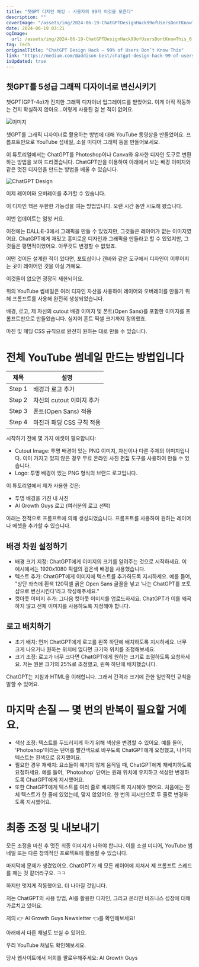 ```yaml
---
title: "챗GPT 디자인 해킹 - 사용자의 99가 이것을 모른다"
description: ""
coverImage: "/assets/img/2024-06-19-ChatGPTDesignHack99ofUsersDontKnowThis_0.png"
date: 2024-06-19 03:21
ogImage: 
  url: /assets/img/2024-06-19-ChatGPTDesignHack99ofUsersDontKnowThis_0.png
tag: Tech
originalTitle: "ChatGPT Design Hack — 99% of Users Don’t Know This"
link: "https://medium.com/@addison-best/chatgpt-design-hack-99-of-users-dont-know-this-313626f58696"
isUpdated: true
---
```






## 챗GPT를 5성급 그래픽 디자이너로 변신시키기

챗GPT(GPT-4o)가 진지한 그래픽 디자이너 업그레이드를 받았어요. 이게 아직 작동하는 건지 확실하지 않아요...이렇게 사용된 걸 본 적이 없어요.

![이미지](/assets/img/2024-06-19-ChatGPTDesignHack99ofUsersDontKnowThis_0.png)

챗GPT를 그래픽 디자이너로 활용하는 방법에 대해 YouTube 동영상을 만들었어요. 프롬프트만으로 YouTube 섬네일, 소셜 미디어 그래픽 등을 만들어보세요.

<div class="content-ad"></div>

이 튜토리얼에서는 ChatGPT를 Photoshop이나 Canva와 유사한 디자인 도구로 변환하는 방법을 보여 드리겠습니다. ChatGPT만을 이용하여 아래에서 보는 배경 이미지와 같은 멋진 디자인을 만드는 방법을 배울 수 있습니다.

![ChatGPT Design](/assets/img/2024-06-19-ChatGPTDesignHack99ofUsersDontKnowThis_1.png)

이제 레이어와 오버레이를 추가할 수 있습니다.

이 디자인 핵은 무한한 가능성을 여는 방법입니다. 오랜 시간 동안 시도해 왔습니다.

<div class="content-ad"></div>

이번 업데이트는 엄청 커요.

이전에는 DALL·E-3에서 그래픽을 만들 수 있었지만, 그것들은 레이어가 없는 이미지였어요. ChatGPT에게 재밌고 흥미로운 디자인과 그래픽을 만들라고 할 수 있었지만, 그것들은 평면적이었어요. 아무것도 변경할 수 없었죠.

어떤 것이든 설계한 적이 있다면, 포토샵이나 캔바와 같은 도구에서 디자인이 이루어지는 곳이 레이어인 것을 아실 거예요.

이것들이 없으면 굉장히 제한되어요.

<div class="content-ad"></div>

위의 YouTube 썸네일은 여러 디자인 자산을 사용하여 레이어와 오버레이를 만들기 위해 프롬프트를 사용해 완전히 생성되었습니다.

배경, 로고, 제 자신의 cutout 배경 이미지 및 폰트(Open Sans)를 포함한 이미지를 프롬프트만으로 만들었습니다. 심지어 폰트 픽셀 크기까지 정의했죠.

마진 및 패딩 CSS 규칙으로 완전히 원하는 대로 만들 수 있습니다.

# 전체 YouTube 썸네일 만드는 방법입니다

제목 | 설명
----|----
Step 1 | 배경과 로고 추가
Step 2 | 자신의 cutout 이미지 추가
Step 3 | 폰트(Open Sans) 적용
Step 4 | 마진과 패딩 CSS 규칙 적용

<div class="content-ad"></div>

시작하기 전에 몇 가지 에셋이 필요합니다:

- Cutout Image: 투명 배경이 있는 PNG 이미지, 자신이나 다른 주제의 이미지입니다. 이미 가지고 있지 않은 경우 무료 온라인 사진 편집 도구를 사용하여 만들 수 있습니다.
- Logo: 투명 배경이 있는 PNG 형식의 브랜드 로고입니다.

이 튜토리얼에서 제가 사용한 것은:

- 투명 배경을 가진 내 사진
- AI Growth Guys 로고 (여러분의 로고 선택)

<div class="content-ad"></div>

아래는 전적으로 프롬프트에 의해 생성되었습니다. 프롬프트를 사용하여 원하는 레이어나 에셋을 추가할 수 있습니다.

## 배경 차원 설정하기

- 배경 크기 지정: ChatGPT에게 이미지의 크기를 알려주는 것으로 시작하세요. 이 예시에서는 1920x1080 픽셀의 검은색 배경을 사용했습니다.
- 텍스트 추가: ChatGPT에게 이미지에 텍스트를 추가하도록 지시하세요. 예를 들어, "상단 좌측에 흰색 120픽셀 굵은 Open Sans 글꼴을 넣고 '나는 ChatGPT를 포토샵으로 변신시킨다'라고 작성해주세요."
- 컷아웃 이미지 추가: 그다음 컷아웃 이미지를 업로드하세요. ChatGPT가 이를 왜곡하지 않고 전체 이미지를 사용하도록 지정해야 합니다.

## 로고 배치하기

<div class="content-ad"></div>

- 초기 배치: 먼저 ChatGPT에게 로고를 왼쪽 하단에 배치하도록 지시하세요. 너무 크게 나오거나 원하는 위치에 없다면 크기와 위치를 조정해보세요.
- 크기 조정: 로고가 너무 크다면 ChatGPT에게 원하는 크기로 조절하도록 요청하세요. 저는 원본 크기의 25%로 조정했고, 왼쪽 하단에 배치했습니다.

ChatGPT는 지침과 HTML을 이해합니다. 그래서 간격과 크기에 관한 일반적인 규칙을 말할 수 있어요.

# 마지막 손질 — 몇 번의 반복이 필요할 거예요.

- 색상 조정: 텍스트를 두드러지게 하기 위해 색상을 변경할 수 있어요. 예를 들어, 'Photoshop'이라는 단어를 빨간색으로 바꾸도록 ChatGPT에게 요청했고, 나머지 텍스트는 흰색으로 유지했어요.
- 필요한 경우 재배치: 요소들이 예기치 않게 움직일 때, ChatGPT에게 재배치하도록 요청하세요. 예를 들어, 'Photoshop' 단어는 원래 위치에 유지하고 색상만 변경하도록 ChatGPT에게 지시했어요.
- 또한 ChatGPT에게 텍스트를 여러 줄로 배치하도록 지시해야 했어요. 처음에는 전체 텍스트가 한 줄에 있었는데, 맞지 않았어요. 한 번의 지시만으로 두 줄로 변경하도록 지시했어요.

<div class="content-ad"></div>

# 최종 조정 및 내보내기

모든 조정을 마친 후 멋진 최종 이미지가 나와야 합니다. 이를 소셜 미디어, YouTube 썸네일 또는 다른 창의적인 프로젝트에 활용할 수 있습니다.

마지막에 문제가 생겼었어요. ChatGPT가 제 모든 레이어에 지쳐서 제 프롬프트 스레드를 깨는 것 같더라구요. ㅋㅋ

하지만 멋지게 작동했어요. 더 나아질 것입니다.

<div class="content-ad"></div>

저는 ChatGPT의 사용 방법, AI를 활용한 디자인, 그리고 온라인 비즈니스 성장에 대해 가르치고 있어요.

저의 👉 AI Growth Guys Newsletter 👈를 확인해보세요!

아래에서 다른 채널도 보실 수 있어요.

우리 YouTube 채널도 확인해보세요.

<div class="content-ad"></div>

당사 웹사이트에서 저희를 팔로우해주세요: AI Growth Guys